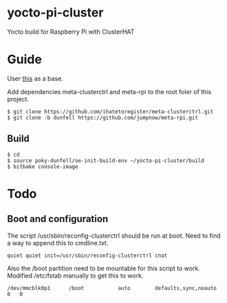 # yocto-pi-cluster
Yocto build for Raspberry Pi with ClusterHAT

# Guide
User [this](https://jumpnowtek.com/rpi/Raspberry-Pi-Systems-with-Yocto.html) as a base.

Add dependencies meta-clusterctrl and meta-rpi to the root foler of this project.

    $ git clone https://github.com/ihatetoregister/meta-clusterctrl.git
    $ git clone -b dunfell https://github.com/jumpnow/meta-rpi.git


## Build

    $ cd
    $ source poky-dunfell/oe-init-build-env ~/yocto-pi-cluster/build
    $ bitbake console-image

# Todo

## Boot and configuration
The script /usr/sbin/reconfig-clusterctrl should be run at boot. Need to find a way to append this to cmdline.txt. 

    quiet quiet init=/usr/sbin/reconfig-clusterctrl cnat

Also the /boot partition need to be mountable for this script to work. Modified /etc/fstab manually to get this to work. 

    /dev/mmcblk0p1      /boot           auto        defaults,sync,noauto    0   0

